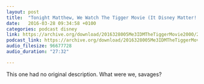 ```yaml
---
layout: post
title:  "Tonight Matthew, We Watch The Tigger Movie (It Disney Matter! Episode 5)"
date:   2016-03-28 09:34:58 +0100
categories: podcast disney
link: https://archive.org/download/2016328005Me3IDMTheTiggerMovie2000/2016-3-28-005-Me3_IDM--TheTiggerMovie%282000%29.mp3
podcast_link: https://archive.org/download/2016328005Me3IDMTheTiggerMovie2000/2016-3-28-005-Me3_IDM--TheTiggerMovie%282000%29.mp3
audio_filesize: 96677728
audio_duration: "27:32"

---
```

This one had no original description. What were we, savages?
